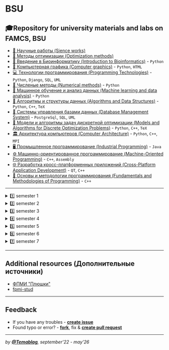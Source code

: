 # BSU
🎓Repository for university materials and labs on FAMCS, BSU
---

- [📃 Научные работы (Sience works)](https://github.com/TemaBlag/BSU/tree/main/science_works)
- [🎯 Методы оптимизации (Optimization methods)](https://github.com/TemaBlag/BSU/tree/main/optimization_methods)
- [:dna: Введение в Биоинформатику (Introduction to Bioinformatics)](https://github.com/TemaBlag/BSU/tree/main/bioinformatics) - `Python`
- [🎨 Компьютерная графика (Computer graphics)](https://github.com/TemaBlag/BSU/tree/main/computer_graphics) - `Python`, `HTML`
- [💻 Технологии программирования (Programming Technologies)](https://github.com/TemaBlag/TechKing) - `Python`, `Django`, `SQL`, `UML`
- [:abacus: Численые методы (Numerical methods)](https://github.com/TemaBlag/BSU/tree/main/numerical_methods) - `Python`
- [🤖 Машинное обучение и анализ данных (Machine learning and data analysis)](https://github.com/TemaBlag/BSU/tree/main/ml) - `Python`
- [🧩 Алгоритмы и структуры данных (Algorithms and Data Structures)](https://github.com/TemaBlag/BSU/tree/main/algorithms_and_ds) - `Python`, `C++`, `TeX`
- [💾 Системы управления базами данных (Database Management System)](https://github.com/TemaBlag/BSU/tree/main/database_management_system) - `PostgreSql`, `SQL`, 
 `UML`
- [📐 Модели и алгоритмы задач дискретной оптимизации (Models and Algorithms for Discrete Optimization Problems)](https://github.com/TemaBlag/BSU/tree/main/models_and_algorithms) - `Python`, `C++`, `TeX`
- [🏛️ Архитектура компьютеров (Computer Architecture)](https://github.com/TemaBlag/BSU/tree/main/computer_architecture) - `Python`, `C++`, `MPI`
- [🖥️ Промышленное программирование (Industrial Programming)](https://github.com/TemaBlag/BSU/tree/main/industrial_programming) - `Java`
- [⚙️ Машинно-ориентированное программирование (Machine-Oriented Programming)](https://github.com/TemaBlag/BSU/tree/main/machine_oriented) - `C++`, `Assembly`
- [🌐 Разработка кросс-платформенных приложений (Cross-Platform Application Development)](https://github.com/TemaBlag/BSU/tree/main/cross_platform) - `QT`, `C++`
- [📖 Основы и методологии программирования (Fundamentals and Methodologies of Programming)](https://github.com/TemaBlag/BSU/tree/main/fundamentals) - `C++`

---

<details>
<summary>1️⃣ semester 1</summary>

- [Differential and integral calculus	(_Дифференциальное и интегральное исчисление_)](https://github.com/TemaBlag/BSU/tree/main/dif_and_int_calcus)
- [📖 Fundamentals and Methodologies of programming	(_Основы и методологии программирования_)](https://github.com/TemaBlag/BSU/tree/main/fundamentals)
- [Analytical geometry (_Аналитическая геометрия_)](https://github.com/TemaBlag/BSU/tree/main/algebra_and_geometry)
- [English (_Английский язык_)](https://github.com/TemaBlag/BSU/tree/main/english)
- [Discrete mathematics and mathematical logic	(_Дискретная математика и математическая логика_)](https://github.com/TemaBlag/BSU/tree/main/discrete_math_and_logic)
- [Fundamentals of Higher Algebra (_Основы высшей алгебры_)](https://github.com/TemaBlag/BSU/tree/main/algebra_and_geometry)

</details>

<details>
<summary>2️⃣ semester 2</summary>

- [Differential and integral calculus	(_Дифференциальное и интегральное исчисление_)](https://github.com/TemaBlag/BSU/tree/main/dif_and_int_calcus)
- [Linear algebra (_Линейная алгебра_)](https://github.com/TemaBlag/BSU/blob/main/algebra_and_geometry/README.md)
- [English (_Английский язык_)](https://github.com/TemaBlag/BSU/tree/main/english)
- [⚙️ Machine-oriented programming	(_Машинно-ориентированное программирование_)](https://github.com/TemaBlag/BSU/tree/main/machine_oriented)			 
- [Discrete mathematics and mathematical logic	(_Дискретная математика и математическая логика_)](https://github.com/TemaBlag/BSU/tree/main/discrete_math_and_logic)	
- [🌐 Cross-platform application development (_Разработка кросс-платформенных приложений_)](https://github.com/TemaBlag/BSU/tree/main/cross_platform)

</details>

<details>
<summary>3️⃣ semester 3</summary>
 
- [Educational practice (_Учебная практика_)](https://github.com/TemaBlag/BSU/tree/main/educational_practice) 
- [🖥️ Industrial programming	(_Промышленное программирование_)](https://github.com/TemaBlag/BSU/tree/main/industrial_programming)	
- [Differential equations (_Дифференциальные уравнения_)](https://github.com/TemaBlag/BSU/tree/main/differential_equations)
- [Fundamentals of theoretical computer Science	 (_Основы теоретической информатики_)](https://github.com/TemaBlag/BSU/tree/main/computer_science)
- [Series and functions of a complex argument	 (_Ряды и функции комплексного аргумента_)](https://github.com/TemaBlag/BSU/tree/main/series_and_functions)	
- [English (_Английский язык_)](https://github.com/TemaBlag/BSU/tree/main/english)
- [Operating systems (_Операционные системы_)](https://github.com/TemaBlag/BSU/tree/main/operating_systems)
- [Modern political economy	(_Современная политэкономия_)](https://github.com/TemaBlag/BSU/tree/main/political_economy)
- [Functional sequences and series, improper integral (_Функциональные последовательности и ряды, несобственный интеграл_)](https://github.com/TemaBlag/BSU/tree/main/functional_sequences)

</details>

<details>
<summary>4️⃣ semester 4</summary>
 
- [🧩 Algorithms and data structures (_Алгоритмы и структуры данных_)](https://github.com/TemaBlag/BSU/tree/main/algorithms_and_ds)	
- [💾 Data models and DMS (_Модели данных и СУБД_)](https://github.com/TemaBlag/BSU/tree/main/database_management_system)		 
- [📐 Models and algorithms of discrete optimization problems (_Модели и алгоритмы задач дискретной оптимизации_)](https://github.com/TemaBlag/BSU/tree/main/models_and_algorithms)		 
- [🏛️ Computer architecture (_Архитектура компьютеров_)](https://github.com/TemaBlag/BSU/tree/main/computer_architecture)	
- [Differential equations (_Дифференциальные уравнения_)](https://github.com/TemaBlag/BSU/tree/main/differential_equations)
- [Philosophy (_Философия_)](https://github.com/TemaBlag/BSU/tree/main/philosophy)

</details>

<details>
<summary>5️⃣ semester 5</summary>

- [📃 Course project (_Курсовой проект_)](https://github.com/TemaBlag/BSU/tree/main/science_works)
- [🎯 Optimization methods	(_Методы оптимизации_)](https://github.com/TemaBlag/BSU/tree/main/optimization_methods)
- [:dna: Introduction to Bioinformatics (_Введение в биоинформатику_)](https://github.com/TemaBlag/BSU/tree/main/bioinformatics)
- [🎨 Computer graphics	(_Компьютерная графика_)](https://github.com/TemaBlag/BSU/tree/main/computer_graphics)
- [💻 Programming technologies (_Технологии программирования_)](https://github.com/TemaBlag/TechKing)	  
- [:abacus: Numerical methods (_Численные методы_)](https://github.com/TemaBlag/BSU/tree/main/numerical_methods)		 
- [🤖 Machine learning and data analysis (_Машинное обучение и анализ данных_)](https://github.com/TemaBlag/BSU/tree/main/ml)
- [Probability theory and mathematical statistics (_Теория вероятностей и математическая статистика_)](https://github.com/TemaBlag/BSU/tree/main/prob_and_math_stat)
- [Functional analysis (_Функциональный анализ_)](https://github.com/TemaBlag/BSU/blob/main/functional_analysis/README.md)

</details>

<details>
<summary>6️⃣ semester 6</summary>

- Course paper (_Курсовая работа_) 
- [Computer networks (_Компьютерные сети_)](https://github.com/TemaBlag/BSU/tree/main/computer_networks)
- Numerical methods (_Численные методы_)
- Partial differential equations and their applications (_Дифференциальные уравнения в частных производных и их приложения_)	 
- [Graph theory (_Теория графов_)](https://github.com/TemaBlag/BSU/tree/main/graph_theory.)	
- Fundamentals of pedagogy and psychology (_Основы педагогики и психологии_)	 
- Fundamentals of digital image processing (_Основы цифровой обработки изображений_)
- [Probability theory and mathematical statistics (_Теория вероятностей и математическая статистика_)](https://github.com/TemaBlag/BSU/tree/main/prob_and_math_stat)

</details>

<details>
<summary>7️⃣ semester 7</summary>
</details>

---

## Additional resources (Дополнительные источники)

- [ФПМИ "Плюшки"](https://drive.google.com/drive/folders/1E-C97FkYpyokqisJagy1oZDOAcn1ly9g)
- [fpmi-stud](https://drive.google.com/drive/folders/1fHpN0onSWIi1IBraPW2ExMSHVeRX997I)

---

## Feedback

- If you have any troubles - [**create issue**](https://github.com/Temablag/BSU/issues/new)
- Found typo or error? - [**fork**](https://github.com/Temablag/BSU/compare#fork-destination-box), fix & [**create pull request**](https://github.com/Temablag/BSU/pulls?q=is%3Apr+sort%3Aupdated-desc+is%3Aopen)

---

_by [**@Temablag**](https://github.com/Temablag), september'22 - may'26_
